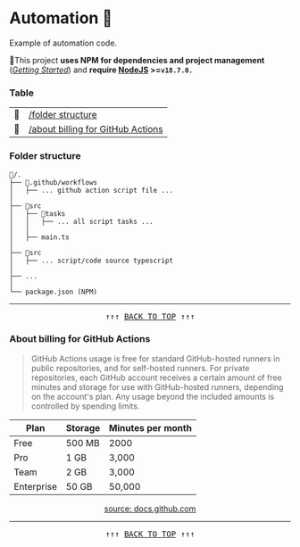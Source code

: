 # Automation 🚀

Example of automation code.
 
🚦This project **uses NPM for dependencies and project management** ([*Getting Started*](https://docs.npmjs.com/getting-started)) and **require [NodeJS](https://nodejs.org/fr) >=`v18.7.0.`**

### Table
 
|  |  |
|--|--|
| 🚀 | [/folder structure](#folder-structure) |
| 🚀 | [/about billing for GitHub Actions](#about-billing-for-github-actions) |

### Folder structure

```
📂/. 
├── 📂.github/workflows
│   ├── ... github action script file ...
│
├── 📂src  
│   ├── 📂tasks
│   │   ├── ... all script tasks ...
│   │
│   ├── main.ts
│
├── 📂src
│   ├── ... script/code source typescript
│ 
├── ...
│
└── package.json (NPM)
``` 

-----------------
<pre align=center>↑↑↑ <a href="#automation" title="click to scroll up" alt="click to scroll up">BACK TO TOP</a> ↑↑↑</pre>

### About billing for GitHub Actions

> GitHub Actions usage is free for standard GitHub-hosted runners in public repositories, and for self-hosted runners. For private repositories, each GitHub account receives a certain amount of free minutes and storage for use with GitHub-hosted runners, depending on the account's plan. Any usage beyond the included amounts is controlled by spending limits.

<div align=center> 

| Plan       | Storage | Minutes per month |
|------------|---------|-------------------|
| Free       | 500 MB  | 2000              |
| Pro        | 1 GB    | 3,000             | 
| Team       | 2 GB    | 3,000             |
| Enterprise | 50 GB   | 50,000            | 

[source: docs.github.com](https://docs.github.com/en/billing/managing-billing-for-github-actions/about-billing-for-github-actions)

</div>

-----------------
<pre align=center>↑↑↑ <a href="#automation" title="click to scroll up" alt="click to scroll up">BACK TO TOP</a> ↑↑↑</pre>
